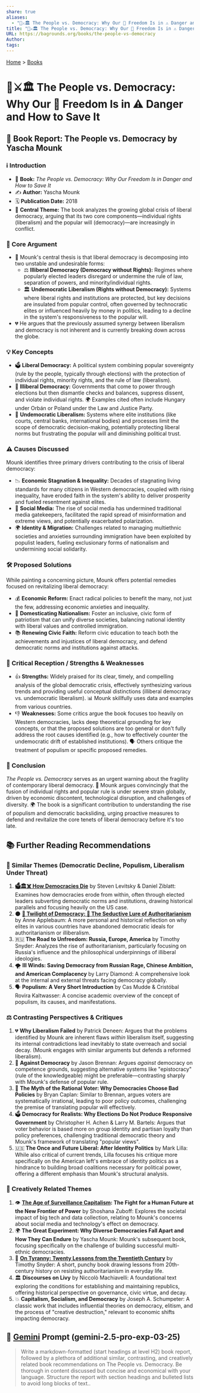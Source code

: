 ```yaml
---
share: true
aliases:
  - "👥⚔️🏛️ The People vs. Democracy: Why Our 🗽 Freedom Is in ⚠️ Danger and How to Save It"
title: "👥⚔️🏛️ The People vs. Democracy: Why Our 🗽 Freedom Is in ⚠️ Danger and How to Save It"
URL: https://bagrounds.org/books/the-people-vs-democracy
Author: 
tags: 
---
```

[Home](../index.md) > [Books](./index.md)  
# 👥⚔️🏛️ The People vs. Democracy: Why Our 🗽 Freedom Is in ⚠️ Danger and How to Save It  
## 📖 Book Report: The People vs. Democracy by Yascha Mounk  
  
### ℹ️ Introduction  
  
* 📖 **Book:** *The People vs. Democracy: Why Our Freedom Is in Danger and How to Save It*  
* ✍️ **Author:** Yascha Mounk  
* 🗓️ **Publication Date:** 2018  
* 🔑 **Central Theme:** The book analyzes the growing global crisis of liberal democracy, arguing that its two core components—individual rights (liberalism) and the popular will (democracy)—are increasingly in conflict.  
  
### 🎯 Core Argument  
  
* 📌 Mounk's central thesis is that liberal democracy is decomposing into two unstable and undesirable forms:  
    * ⚖️ **Illiberal Democracy (Democracy without Rights):** Regimes where popularly elected leaders disregard or undermine the rule of law, separation of powers, and minority/individual rights.  
    * 🏛️ **Undemocratic Liberalism (Rights without Democracy):** Systems where liberal rights and institutions are protected, but key decisions are insulated from popular control, often governed by technocratic elites or influenced heavily by money in politics, leading to a decline in the system's responsiveness to the popular will.  
* 💔 He argues that the previously assumed synergy between liberalism and democracy is not inherent and is currently breaking down across the globe.  
  
### 💡 Key Concepts  
  
* 🗳️ **Liberal Democracy:** A political system combining popular sovereignty (rule by the people, typically through elections) with the protection of individual rights, minority rights, and the rule of law (liberalism).  
* 🚩 **Illiberal Democracy:** Governments that come to power through elections but then dismantle checks and balances, suppress dissent, and violate individual rights. 🌍 Examples cited often include Hungary under Orbán or Poland under the Law and Justice Party.  
* 🏦 **Undemocratic Liberalism:** Systems where elite institutions (like courts, central banks, international bodies) and processes limit the scope of democratic decision-making, potentially protecting liberal norms but frustrating the popular will and diminishing political trust.  
  
### ⚠️ Causes Discussed  
  
Mounk identifies three primary drivers contributing to the crisis of liberal democracy:  
  
* 📉 **Economic Stagnation & Inequality:** Decades of stagnating living standards for many citizens in Western democracies, coupled with rising inequality, have eroded faith in the system's ability to deliver prosperity and fueled resentment against elites.  
* 📱 **Social Media:** The rise of social media has undermined traditional media gatekeepers, facilitated the rapid spread of misinformation and extreme views, and potentially exacerbated polarization.  
* 🌍 **Identity & Migration:** Challenges related to managing multiethnic societies and anxieties surrounding immigration have been exploited by populist leaders, fueling exclusionary forms of nationalism and undermining social solidarity.  
  
### 🛠️ Proposed Solutions  
  
While painting a concerning picture, Mounk offers potential remedies focused on revitalizing liberal democracy:  
  
* 💰 **Economic Reform:** Enact radical policies to benefit the many, not just the few, addressing economic anxieties and inequality.  
* 🤝 **Domesticating Nationalism:** Foster an inclusive, civic form of patriotism that can unify diverse societies, balancing national identity with liberal values and controlled immigration.  
* 📚 **Renewing Civic Faith:** Reform civic education to teach both the achievements and injustices of liberal democracy, and defend democratic norms and institutions against attacks.  
  
### 🤔 Critical Reception / Strengths & Weaknesses  
  
* 👍 **Strengths:** Widely praised for its clear, timely, and compelling analysis of the global democratic crisis, effectively synthesizing various trends and providing useful conceptual distinctions (illiberal democracy vs. undemocratic liberalism). 📊 Mounk skillfully uses data and examples from various countries.  
* 👎 **Weaknesses:** Some critics argue the book focuses too heavily on Western democracies, lacks deep theoretical grounding for key concepts, or that the proposed solutions are too general or don't fully address the root causes identified (e.g., how to effectively counter the undemocratic drift of established institutions). 🗣️ Others critique the treatment of populism or specific proposed remedies.  
  
### 🏁 Conclusion  
  
*The People vs. Democracy* serves as an urgent warning about the fragility of contemporary liberal democracy. 🚨 Mounk argues convincingly that the fusion of individual rights and popular rule is under severe strain globally, driven by economic discontent, technological disruption, and challenges of diversity. 🌍 The book is a significant contribution to understanding the rise of populism and democratic backsliding, urging proactive measures to defend and revitalize the core tenets of liberal democracy before it's too late.  
  
## 📚 Further Reading Recommendations  
### 🤝 Similar Themes (Democratic Decline, Populism, Liberalism Under Threat)  
  
1. **[🗳️🏛️☠️ How Democracies Die](./how-democracies-die.md)** by Steven Levitsky & Daniel Ziblatt: Examines how democracies erode from within, often through elected leaders subverting democratic norms and institutions, drawing historical parallels and focusing heavily on the US case.  
2. 🌑 **[🥀 Twilight of Democracy: 🐍 The Seductive Lure of Authoritarianism](./twilight-of-democracy.md)** by Anne Applebaum: A more personal and historical reflection on why elites in various countries have abandoned democratic ideals for authoritarianism or illiberalism.  
3. 🇷🇺 **The Road to Unfreedom: Russia, Europe, America** by Timothy Snyder: Analyzes the rise of authoritarianism, particularly focusing on Russia's influence and the philosophical underpinnings of illiberal ideologies.  
4. 🌪️ **Ill Winds: Saving Democracy from Russian Rage, Chinese Ambition, and American Complacency** by Larry Diamond: A comprehensive look at the internal and external threats facing democracy globally.  
5. 🗣️ **Populism: A Very Short Introduction** by Cas Mudde & Cristóbal Rovira Kaltwasser: A concise academic overview of the concept of populism, its causes, and manifestations.  
  
### ⚖️ Contrasting Perspectives & Critiques  
  
1. 💔 **Why Liberalism Failed** by Patrick Deneen: Argues that the problems identified by Mounk are inherent flaws *within* liberalism itself, suggesting its internal contradictions lead inevitably to state overreach and social decay. (Mounk engages with similar arguments but defends a reformed liberalism).  
2. 🚫 **Against Democracy** by Jason Brennan: Argues *against* democracy on competence grounds, suggesting alternative systems like "epistocracy" (rule of the knowledgeable) might be preferable—contrasting sharply with Mounk's defense of popular rule.  
3. 🤔 **The Myth of the Rational Voter: Why Democracies Choose Bad Policies** by Bryan Caplan: Similar to Brennan, argues voters are systematically irrational, leading to poor policy outcomes, challenging the premise of translating popular will effectively.  
4. 🗳️ **Democracy for Realists: Why Elections Do Not Produce Responsive Government** by Christopher H. Achen & Larry M. Bartels: Argues that voter behavior is based more on group identity and partisan loyalty than policy preferences, challenging traditional democratic theory and Mounk's framework of translating "popular views".  
5. 🇺🇸 **The Once and Future Liberal: After Identity Politics** by Mark Lilla: While also critical of current trends, Lilla focuses his critique more specifically on the American left's embrace of identity politics as a hindrance to building broad coalitions necessary for political power, offering a different emphasis than Mounk's structural analysis.  
  
### 🎨 Creatively Related Themes  
  
1. 👁️ **[The Age of Surveillance Capitalism](./the-age-of-surveillance-capitalism.md): The Fight for a Human Future at the New Frontier of Power** by Shoshana Zuboff: Explores the societal impact of big tech and data collection, relating to Mounk's concerns about social media and technology's effect on democracy.  
2. 🌍 **The Great Experiment: Why Diverse Democracies Fall Apart and How They Can Endure** by Yascha Mounk: Mounk's subsequent book, focusing specifically on the challenge of building successful multi-ethnic democracies.  
3. 📜 **[On Tyranny: Twenty Lessons from the Twentieth Century](./on-tyranny.md)** by Timothy Snyder: A short, punchy book drawing lessons from 20th-century history on resisting authoritarianism in everyday life.  
4. 🏛️ **Discourses on Livy** by Niccolò Machiavelli: A foundational text exploring the conditions for establishing and maintaining republics, offering historical perspective on governance, civic virtue, and decay.  
5. 💥 **Capitalism, Socialism, and Democracy** by Joseph A. Schumpeter: A classic work that includes influential theories on democracy, elitism, and the process of "creative destruction," relevant to economic shifts impacting democracy.  
  
  
## 💬 [Gemini](../software/gemini.md) Prompt (gemini-2.5-pro-exp-03-25)  
> Write a markdown-formatted (start headings at level H2) book report, followed by a plethora of additional similar, contrasting, and creatively related book recommendations on The People vs. Democracy. Be thorough in content discussed but concise and economical with your language. Structure the report with section headings and bulleted lists to avoid long blocks of text..  
  
